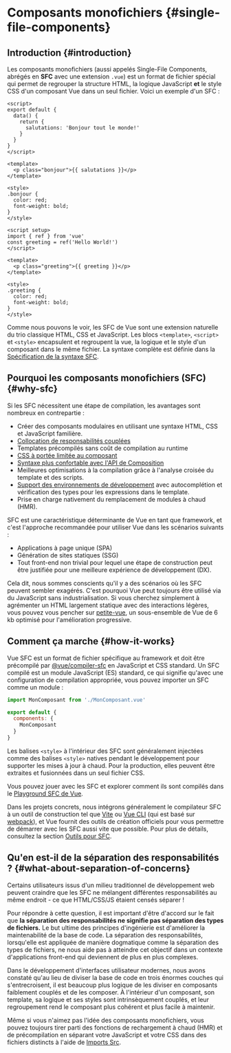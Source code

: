 # Composants monofichiers {#single-file-components}

## Introduction {#introduction}

Les composants monofichiers (aussi appelés Single-File Components, abrégés en **SFC** avec une extension `.vue`) est un format de fichier spécial qui permet de regrouper la structure HTML, la logique JavaScript **et** le style CSS d'un composant Vue dans un seul fichier. Voici un exemple d'un SFC :

<div class="options-api">

```vue
<script>
export default {
  data() {
    return {
      salutations: 'Bonjour tout le monde!'
    }
  }
}
</script>

<template>
  <p class="bonjour">{{ salutations }}</p>
</template>

<style>
.bonjour {
  color: red;
  font-weight: bold;
}
</style>
```

</div>

<div class="composition-api">

```vue
<script setup>
import { ref } from 'vue'
const greeting = ref('Hello World!')
</script>

<template>
  <p class="greeting">{{ greeting }}</p>
</template>

<style>
.greeting {
  color: red;
  font-weight: bold;
}
</style>
```

</div>

Comme nous pouvons le voir, les SFC de Vue sont une extension naturelle du trio classique HTML, CSS et JavaScript. Les blocs `<template>`, `<script>` et `<style>` encapsulent et regroupent la vue, la logique et le style d'un composant dans le même fichier. La syntaxe complète est définie dans la [Spécification de la syntaxe SFC](/api/sfc-spec).

## Pourquoi les composants monofichiers (SFC) {#why-sfc}

Si les SFC nécessitent une étape de compilation, les avantages sont nombreux en contrepartie :

- Créer des composants modulaires en utilisant une syntaxe HTML, CSS et JavaScript familière.
- [Collocation de responsabilités couplées](#what-about-separation-of-concerns)
- Templates précompilés sans coût de compilation au runtime
- [CSS à portée limitée au composant](/api/sfc-css-features)
- [Syntaxe plus confortable avec l'API de Composition](/api/sfc-script-setup)
- Meilleures optimisations à la compilation grâce à l'analyse croisée du template et des scripts.
- [Support des environnements de développement](/guide/scaling-up/tooling#ide-support) avec autocomplétion et vérification des types pour les expressions dans le template.
- Prise en charge nativement du remplacement de modules à chaud (HMR).

SFC est une caractéristique déterminante de Vue en tant que framework, et c'est l'approche recommandée pour utiliser Vue dans les scénarios suivants :

- Applications à page unique (SPA)
- Génération de sites statiques (SSG)
- Tout front-end non trivial pour lequel une étape de construction peut être justifiée pour une meilleure expérience de développement (DX).

Cela dit, nous sommes conscients qu'il y a des scénarios où les SFC peuvent sembler exagérés. C'est pourquoi Vue peut toujours être utilisé via du JavaScript sans industrialisation. Si vous cherchez simplement à agrémenter un HTML largement statique avec des interactions légères, vous pouvez vous pencher sur [petite-vue](https://github.com/vuejs/petite-vue), un sous-ensemble de Vue de 6 kb optimisé pour l'amélioration progressive.

## Comment ça marche {#how-it-works}

Vue SFC est un format de fichier spécifique au framework et doit être précompilé par [@vue/compiler-sfc](https://github.com/vuejs/core/tree/main/packages/compiler-sfc) en JavaScript et CSS standard. Un SFC compilé est un module JavaScript (ES) standard, ce qui signifie qu'avec une configuration de compilation appropriée, vous pouvez importer un SFC comme un module :

```js
import MonComposant from './MonComposant.vue'

export default {
  components: {
    MonComposant
  }
}
```

Les balises `<style>` à l'intérieur des SFC sont généralement injectées comme des balises `<style>` natives pendant le développement pour supporter les mises à jour à chaud. Pour la production, elles peuvent être extraites et fusionnées dans un seul fichier CSS.

Vous pouvez jouer avec les SFC et explorer comment ils sont compilés dans le [Playground SFC de Vue](https://sfc.vuejs.org/).

Dans les projets concrets, nous intégrons généralement le compilateur SFC à un outil de construction tel que [Vite](https://vitejs.dev/) ou [Vue CLI](http://cli.vuejs.org/) (qui est basé sur [webpack](https://webpack.js.org/)), et Vue fournit des outils de création officiels pour vous permettre de démarrer avec les SFC aussi vite que possible. Pour plus de détails, consultez la section [Outils pour SFC](/guide/scaling-up/tooling).

## Qu'en est-il de la séparation des responsabilités ? {#what-about-separation-of-concerns}

Certains utilisateurs issus d'un milieu traditionnel de développement web peuvent craindre que les SFC ne mélangent différentes responsabilités au même endroit - ce que HTML/CSS/JS étaient censés séparer !

Pour répondre à cette question, il est important d'être d'accord sur le fait que **la séparation des responsabilités ne signifie pas séparation des types de fichiers.** Le but ultime des principes d'ingénierie est d'améliorer la maintenabilité de la base de code. La séparation des responsabilités, lorsqu'elle est appliquée de manière dogmatique comme la séparation des types de fichiers, ne nous aide pas à atteindre cet objectif dans un contexte d'applications front-end qui deviennent de plus en plus complexes.

Dans le développement d'interfaces utilisateur modernes, nous avons constaté qu'au lieu de diviser la base de code en trois énormes couches qui s'entrecroisent, il est beaucoup plus logique de les diviser en composants faiblement couplés et de les composer. À l'intérieur d'un composant, son template, sa logique et ses styles sont intrinsèquement couplés, et leur regroupement rend le composant plus cohérent et plus facile à maintenir.

Même si vous n'aimez pas l'idée des composants monofichiers, vous pouvez toujours tirer parti des fonctions de rechargement à chaud (HMR) et de précompilation en séparant votre JavaScript et votre CSS dans des fichiers distincts à l'aide de [Imports Src](/api/sfc-spec#src-imports).

